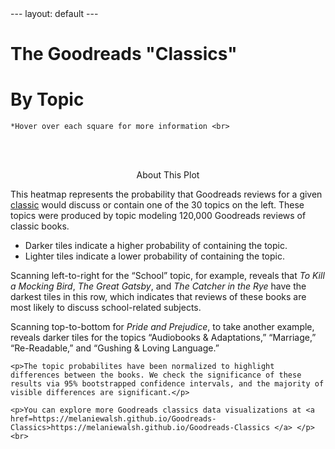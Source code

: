 <!DOCTYPE html>
<html lang="en">

<head>
  ---
layout: default
---

  <link href="https://fonts.googleapis.com/css2?family=Roboto:wght@300&display=swap" rel="stylesheet">
  <link rel="stylesheet" type="text/css" href="mystyle.css">

  <meta charset="utf-8">

  <title>The Goodreads Classics By Topic</title>


</head>

<body>

  <h1 class='header'> The Goodreads "Classics" </h1>
  <h1 class='header'> By Topic </h1>
  <p class="content" align="center">

    *Hover over each square for more information <br>

  </p>
  <br>


  <div align="center" id="my_dataviz"></div>


  <script src="https://d3js.org/d3.v4.js"></script>

  <script src="https://d3js.org/d3-scale-chromatic.v1.min.js"></script>
  <script type="text/javascript" src="js/heatmap.js"></script>



  <br>
  <div class="about">
    <p align="center"> About This Plot </p>
    <p> This heatmap represents the probability that Goodreads reviews for a given <a href="https://www.goodreads.com/genres/classics">classic</a> would discuss or contain one of the 30 topics on the left. These topics were produced by topic
      modeling 120,000 Goodreads reviews of classic books.</p>
    <p>
      <ul>
        <li>Darker tiles indicate a higher probability of containing the topic.</li>
        <li>Lighter tiles indicate a lower probability of containing the topic.</li>
      </ul>
    </p>
    <p> Scanning left-to-right for the “School” topic, for example, reveals that <i>To Kill a Mocking Bird</i>, <i>The Great Gatsby</i>, and <i>The Catcher in the Rye</i> have the darkest tiles in this row, which indicates that reviews of these
      books are most likely to discuss school-related subjects.</p>
    <p> Scanning top-to-bottom for <i>Pride and Prejudice</i>, to take another example, reveals darker tiles for the topics “Audiobooks & Adaptations,” “Marriage,” “Re-Readable,” and “Gushing & Loving Language.”</p>

    <p>The topic probabilites have been normalized to highlight differences between the books. We check the significance of these results via 95% bootstrapped confidence intervals, and the majority of visible differences are significant.</p>

    <p>You can explore more Goodreads classics data visualizations at <a href=https://melaniewalsh.github.io/Goodreads-Classics>https://melaniewalsh.github.io/Goodreads-Classics </a> </p> <br>

  </div>
  </div>
</body>


</html>
